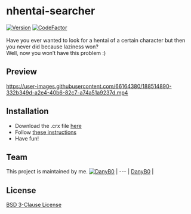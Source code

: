 # nhentai-searcher
[![Version](https://img.shields.io/github/v/release/DanyB0/nhentai-searcher?color=red)]()
[![CodeFactor](https://www.codefactor.io/repository/github/danyb0/nhentai-searcher/badge)](https://www.codefactor.io/repository/github/danyb0/nhentai-searcher)
<br></br>
Have you ever wanted to look for a hentai of a certain character but then you never did because laziness won?<br>
Well, now you won’t have this problem :)
## Preview
https://user-images.githubusercontent.com/66164380/188514890-332b349d-a2e4-40b6-82c7-a74a51a9237d.mp4
## Installation
- Download the .crx file [here](https://github.com/DanyB0/nhentai-searcher/releases/tag/v1.1.0)
- Follow [these instructions](https://stackoverflow.com/questions/9931906/crx-file-install-in-chrome)
- Have fun!
## Team
This project is maintained by me.
[![DanyB0](https://avatars.githubusercontent.com/u/66164380?s=100)](https://github.com/DanyB0) |
--- |
[DanyB0](https://github.com/DanyB0) |
## License
[BSD 3-Clause License](./LICENSE)
